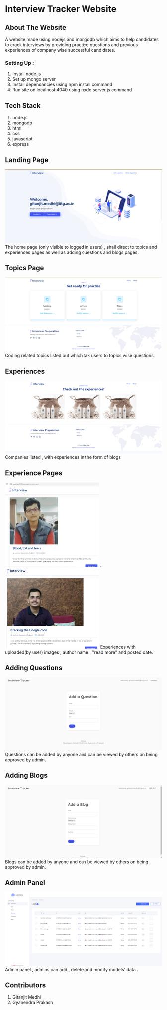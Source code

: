 # Interview Tracker Website 

## About The Website

A website made using nodejs and mongodb which aims to help candidates to crack interviews by providing practice questions and previous experiences of company wise successful candidates.

### Setting Up :
1. Install node.js
2. Set up mongo server
3. Install dependancies using npm install command
4. Run site on localhost:4040 using node server.js command

## Tech Stack
1. node.js
2. mongodb
3. html 
4. css
5. javascript
5. express

## Landing Page
![](/image_stuff/landing.png)
The home page (only visible to logged in users) , shall direct to topics and experiences pages 
as well as adding questions and blogs pages.

## Topics Page
![](/image_stuff/topics.png)
Coding related topics listed out which tak users to topics wise questions

## Experiences
![](/image_stuff/experiences.png)
Companies listed , with experiences in the form of blogs

## Experience Pages
<img src="image_stuff/intexp0.jpeg" width="60%" height="80%">
.         
<img src="image_stuff/intexp1.jpeg" width="60%" height="80%">
Experiences with uploaded(by user) images , author name , "read more" and posted date.

## Adding Questions
![](/image_stuff/addq.png)
Questions can be added by anyone and can be viewed by others on being approved by admin.

## Adding Blogs
![](/image_stuff/addb.png)
Blogs can be added by anyone and can be viewed by others on being approved by admin.

## Admin Panel
![](/image_stuff/admin.png)
Admin panel , admins can add , delete and modify models' data .


## Contributors

1. Gitanjit Medhi
2. Gyanendra Prakash


